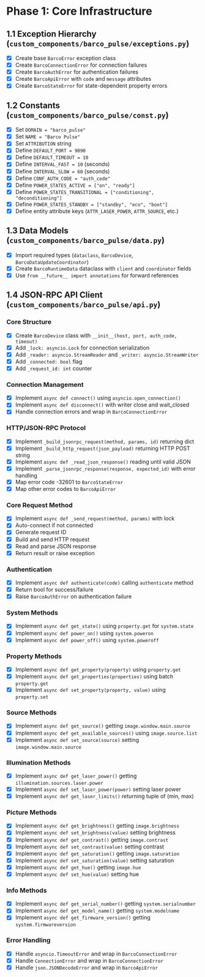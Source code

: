 # Phase 1: Core Infrastructure

## 1.1 Exception Hierarchy (`custom_components/barco_pulse/exceptions.py`)

- [x] Create base `BarcoError` exception class
- [x] Create `BarcoConnectionError` for connection failures
- [x] Create `BarcoAuthError` for authentication failures
- [x] Create `BarcoApiError` with `code` and `message` attributes
- [x] Create `BarcoStateError` for state-dependent property errors

## 1.2 Constants (`custom_components/barco_pulse/const.py`)

- [x] Set `DOMAIN = "barco_pulse"`
- [x] Set `NAME = "Barco Pulse"`
- [x] Set `ATTRIBUTION` string
- [x] Define `DEFAULT_PORT = 9090`
- [x] Define `DEFAULT_TIMEOUT = 10`
- [x] Define `INTERVAL_FAST = 10` (seconds)
- [x] Define `INTERVAL_SLOW = 60` (seconds)
- [x] Define `CONF_AUTH_CODE = "auth_code"`
- [x] Define `POWER_STATES_ACTIVE = ["on", "ready"]`
- [x] Define `POWER_STATES_TRANSITIONAL = ["conditioning", "deconditioning"]`
- [x] Define `POWER_STATES_STANDBY = ["standby", "eco", "boot"]`
- [x] Define entity attribute keys (`ATTR_LASER_POWER`, `ATTR_SOURCE`, etc.)

## 1.3 Data Models (`custom_components/barco_pulse/data.py`)

- [x] Import required types (`dataclass`, `BarcoDevice`, `BarcoDataUpdateCoordinator`)
- [x] Create `BarcoRuntimeData` dataclass with `client` and `coordinator` fields
- [x] Use `from __future__ import annotations` for forward references

## 1.4 JSON-RPC API Client (`custom_components/barco_pulse/api.py`)

### Core Structure
- [x] Create `BarcoDevice` class with `__init__(host, port, auth_code, timeout)`
- [x] Add `_lock: asyncio.Lock` for connection serialization
- [x] Add `_reader: asyncio.StreamReader` and `_writer: asyncio.StreamWriter`
- [x] Add `_connected: bool` flag
- [x] Add `_request_id: int` counter

### Connection Management
- [x] Implement `async def connect()` using `asyncio.open_connection()`
- [x] Implement `async def disconnect()` with writer close and wait_closed
- [x] Handle connection errors and wrap in `BarcoConnectionError`

### HTTP/JSON-RPC Protocol
- [x] Implement `_build_jsonrpc_request(method, params, id)` returning dict
- [x] Implement `_build_http_request(json_payload)` returning HTTP POST string
- [x] Implement `async def _read_json_response()` reading until valid JSON
- [x] Implement `_parse_jsonrpc_response(response, expected_id)` with error handling
- [x] Map error code -32601 to `BarcoStateError`
- [x] Map other error codes to `BarcoApiError`

### Core Request Method
- [x] Implement `async def _send_request(method, params)` with lock
- [x] Auto-connect if not connected
- [x] Generate request ID
- [x] Build and send HTTP request
- [x] Read and parse JSON response
- [x] Return result or raise exception

### Authentication
- [x] Implement `async def authenticate(code)` calling `authenticate` method
- [x] Return bool for success/failure
- [x] Raise `BarcoAuthError` on authentication failure

### System Methods
- [x] Implement `async def get_state()` using `property.get` for `system.state`
- [x] Implement `async def power_on()` using `system.poweron`
- [x] Implement `async def power_off()` using `system.poweroff`

### Property Methods
- [x] Implement `async def get_property(property)` using `property.get`
- [x] Implement `async def get_properties(properties)` using batch `property.get`
- [x] Implement `async def set_property(property, value)` using `property.set`

### Source Methods
- [x] Implement `async def get_source()` getting `image.window.main.source`
- [x] Implement `async def get_available_sources()` using `image.source.list`
- [x] Implement `async def set_source(source)` setting `image.window.main.source`

### Illumination Methods
- [x] Implement `async def get_laser_power()` getting `illumination.sources.laser.power`
- [x] Implement `async def set_laser_power(power)` setting laser power
- [x] Implement `async def get_laser_limits()` returning tuple of (min, max)

### Picture Methods
- [x] Implement `async def get_brightness()` getting `image.brightness`
- [x] Implement `async def set_brightness(value)` setting brightness
- [x] Implement `async def get_contrast()` getting `image.contrast`
- [x] Implement `async def set_contrast(value)` setting contrast
- [x] Implement `async def get_saturation()` getting `image.saturation`
- [x] Implement `async def set_saturation(value)` setting saturation
- [x] Implement `async def get_hue()` getting `image.hue`
- [x] Implement `async def set_hue(value)` setting hue

### Info Methods
- [x] Implement `async def get_serial_number()` getting `system.serialnumber`
- [x] Implement `async def get_model_name()` getting `system.modelname`
- [x] Implement `async def get_firmware_version()` getting `system.firmwareversion`

### Error Handling
- [x] Handle `asyncio.TimeoutError` and wrap in `BarcoConnectionError`
- [x] Handle `ConnectionError` and wrap in `BarcoConnectionError`
- [x] Handle `json.JSONDecodeError` and wrap in `BarcoApiError`
